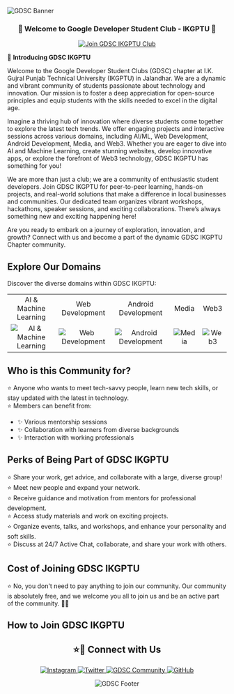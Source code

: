 ![GDSC Banner](https://github.com/GDSC-IKGPTU/.github/assets/83996926/aae8c631-6ea4-4fce-83e4-3866b1390236)


<h3 align="center">
🎉 Welcome to Google Developer Student Club - IKGPTU 🎉
</h3>

<a href="https://gdsc.community.dev/ik-gujral-punjab-technical-university-jalandhar-india/">
<p align="center">
  <img src="https://img.shields.io/badge/Join%20Club-24a0ed?style=for-the-badge&logo=Join%20Club&logoColor=white" alt="Join GDSC IKGPTU Club" />
</p>
</a>

🚀 **Introducing GDSC IKGPTU**

Welcome to the Google Developer Student Clubs (GDSC) chapter at I.K. Gujral Punjab Technical University (IKGPTU) in Jalandhar. We are a dynamic and vibrant community of students passionate about technology and innovation. Our mission is to foster a deep appreciation for open-source principles and equip students with the skills needed to excel in the digital age.

Imagine a thriving hub of innovation where diverse students come together to explore the latest tech trends. We offer engaging projects and interactive sessions across various domains, including AI/ML, Web Development, Android Development, Media, and Web3. Whether you are eager to dive into AI and Machine Learning, create stunning websites, develop innovative apps, or explore the forefront of Web3 technology, GDSC IKGPTU has something for you!

We are more than just a club; we are a community of enthusiastic student developers. Join GDSC IKGPTU for peer-to-peer learning, hands-on projects, and real-world solutions that make a difference in local businesses and communities. Our dedicated team organizes vibrant workshops, hackathons, speaker sessions, and exciting collaborations. There’s always something new and exciting happening here!

Are you ready to embark on a journey of exploration, innovation, and growth? Connect with us and become a part of the dynamic GDSC IKGPTU Chapter community.

<!-- ## Explore Our Domains

Discover the diverse domains within GDSC IKGPTU:

- **AI & Machine Learning**
- **Web Development**
- **Android Development**
- **Media**
- **Web3** -->

## Explore Our Domains

Discover the diverse domains within GDSC IKGPTU:

<table>
  <tr>
    <td align="center">AI & Machine Learning</td>
    <td align="center">Web Development</td>
    <td align="center">Android Development</td>
    <td align="center">Media</td>
    <td align="center">Web3</td>
  </tr>
  <tr>
    <td align="center">
      <img src="https://github.com/dscpesu/.github/assets/27956426/b99685e7-57f8-417e-b9fb-b626a88de06d" alt="AI & Machine Learning">
    </td>
    <td align="center">
      <img src="https://github.com/dscpesu/.github/assets/27956426/5eac1701-f9e2-4807-8b64-b0e4f509c71b" alt="Web Development">
    </td>
    <td align="center">
      <img src="https://github.com/dscpesu/.github/assets/27956426/2169c161-ed9f-4364-a35b-9d4bba31f7ef" alt="Android Development">
    </td>
    <td align="center">
      <img src="https://github.com/dscpesu/.github/assets/27956426/287d3f1f-7ebc-4ae0-a3d3-648f41f44fa3" alt="Media">
    </td>
    <td align="center">
      <img src="https://github.com/dscpesu/.github/assets/27956426/08003093-ad34-4ac2-8b5a-9ce8d6f40f1b" alt="Web3">
    </td>
  </tr>
</table>

## Who is this Community for?

⭐ Anyone who wants to meet tech-savvy people, learn new tech skills, or stay updated with the latest in technology.  
⭐ Members can benefit from:  
  - ✨ Various mentorship sessions  
  - ✨ Collaboration with learners from diverse backgrounds  
  - ✨ Interaction with working professionals

## Perks of Being Part of GDSC IKGPTU

⭐ Share your work, get advice, and collaborate with a large, diverse group!  
⭐ Meet new people and expand your network.  
⭐ Receive guidance and motivation from mentors for professional development.  
⭐ Access study materials and work on exciting projects.  
⭐ Organize events, talks, and workshops, and enhance your personality and soft skills.  
⭐ Discuss at 24/7 Active Chat, collaborate, and share your work with others.

## Cost of Joining GDSC IKGPTU

⭐ No, you don't need to pay anything to join our community. Our community is absolutely free, and we welcome you all to join us and be an active part of the community. 🥳🥳

## How to Join GDSC IKGPTU

<div align="center">
    
<h2 align="center">⭐🔗 Connect with Us </h2>
    
<p align="center">
  <a href="https://www.instagram.com/gdscikgptu/" target="_blank">
    <img src="https://img.shields.io/badge/-Instagram-E4405F?style=for-the-badge&logo=instagram&logoColor=white" alt="Instagram">
  </a>
  <a href="https://x.com/gdscikgptu" target="_blank">
    <img src="https://img.shields.io/badge/-Twitter-1DA1F2?style=for-the-badge&logo=twitter&logoColor=white" alt="Twitter">
  </a>
  <a href="https://gdsc.community.dev/ik-gujral-punjab-technical-university-jalandhar-india/" target="_blank">
    <img src="https://img.shields.io/badge/-GDSC%20Community-4285F4?style=for-the-badge&logo=google&logoColor=white" alt="GDSC Community">
  </a>
  <a href="https://github.com/GDSC-IKGPTU" target="_blank">
    <img src="https://img.shields.io/badge/-GitHub-181717?style=for-the-badge&logo=github&logoColor=white" alt="GitHub">
  </a>
</p>

![GDSC Footer](https://user-images.githubusercontent.com/73097560/115834477-dbab4500-a447-11eb-908a-139a6edaec5c.gif)
</div>